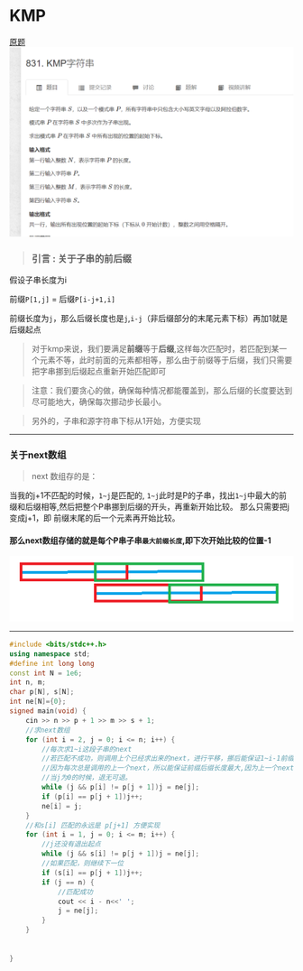 # KMP
[原题](https://www.acwing.com/problem/content/833/)
![图 5](../../images/a7d66bc08c046853f09dda15b51f63911dce3ab6ffffb6b10c308001c264d80d.png)  

> ### 引言 : 关于子串的前后缀

假设子串长度为i

前缀`P[1,j]` = 后缀`P[i-j+1,i]` 

前缀长度为`j`，那么后缀长度也是`j`,`i-j`（非后缀部分的末尾元素下标）再加1就是后缀起点

>对于kmp来说，我们要满足**前缀**等于**后缀**,这样每次匹配时，若匹配到某一个元素不等，此时前面的元素都相等，那么由于前缀等于后缀，我们只需要把字串挪到后缀起点重新开始匹配即可

>注意：我们要贪心的做，确保每种情况都能覆盖到，那么后缀的长度要达到尽可能地大，确保每次挪动步长最小。

>另外的，子串和源字符串下标从1开始，方便实现

---
### 关于next数组
>next 数组存的是：

当我的j+1不匹配的时候，`1~j`是匹配的, `1~j`此时是P的子串，找出`1~j`中最大的前缀和后缀相等,然后把整个P串挪到后缀的开头，再重新开始比较。
那么只需要把j变成j+1，即 前缀末尾的后一个元素再开始比较。
#### 那么next数组存储的就是每个P串子串`最大前缀长度`,即下次开始比较的位置-1

![图 2](../../images/fcedef47ee6f254d0fca1252313bad0b8a1e1f0cd4e77eebe0e02e89c79d6438.png)  

---
```cpp
#include <bits/stdc++.h>
using namespace std;
#define int long long
const int N = 1e6;
int n, m;
char p[N], s[N];
int ne[N]={0};
signed main(void) {
	cin >> n >> p + 1 >> m >> s + 1;
	//求next数组
	for (int i = 2, j = 0; i <= n; i++) {
		//每次求1~i这段子串的next
		//若匹配不成功，则调用上个已经求出来的next，进行平移，挪后能保证1~i-1前缀后缀是相等的，然后尝试匹配p[i] 和 p[j+1]
		//因为每次总是调用的上一个next，所以能保证前缀后缀长度最大,因为上一个next也保证了长度最大。
		//当j为0的时候，退无可退。
		while (j && p[i] != p[j + 1])j = ne[j];
		if (p[i] == p[j + 1])j++;
		ne[i] = j;
	}
	//和s[i] 匹配的永远是 p[j+1] 方便实现
	for (int i = 1, j = 0; i <= m; i++) {
		//j还没有退出起点
		while (j && s[i] != p[j + 1])j = ne[j];
		//如果匹配，则继续下一位
		if (s[i] == p[j + 1])j++;
		if (j == n) {
			//匹配成功
			cout << i - n<<' ';
			j = ne[j];
		}
	}


}

```
